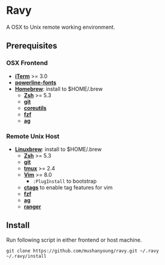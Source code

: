 # Ravy

A OSX to Unix remote working environment.

## Prerequisites

### OSX Frontend
- [**iTerm**](https://www.iterm2.com/) >= 3.0
- [**powerline-fonts**](https://github.com/powerline/fonts)
- [**Homebrew**](http://brew.sh/): install to $HOME/.brew
  - [**Zsh**](http://www.zsh.org/) >= 5.3
  - [**git**](https://git-scm.com/)
  - [**coreutils**](https://www.gnu.org/software/coreutils)
  - [**fzf**](https://github.com/junegunn/fzf)
  - [**ag**](https://github.com/ggreer/the_silver_searcher)

### Remote Unix Host
- [**Linuxbrew**](http://linuxbrew.sh/): install to $HOME/.brew
  - [**Zsh**](http://www.zsh.org/) >= 5.3
  - [**git**](https://git-scm.com/)
  - [**tmux**](https://tmux.github.io/) >= 2.4
  - [**Vim**](http://www.vim.org/) >= 8.0
      - `:PlugInstall` to bootstrap
  - [**ctags**](http://ctags.sourceforge.net/) to enable tag features for vim
  - [**fzf**](https://github.com/junegunn/fzf)
  - [**ag**](https://github.com/ggreer/the_silver_searcher)
  - [**ranger**](http://ranger.nongnu.org/)

## Install

Run following script in either frontend or host machine.

```
git clone https://github.com/mushanyoung/ravy.git ~/.ravy
~/.ravy/install
```
